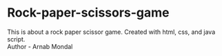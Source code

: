 # Rock-paper-scissors-game
This is about a rock paper scissor game. Created with html, css, and java script. <br>
Author - Arnab Mondal
